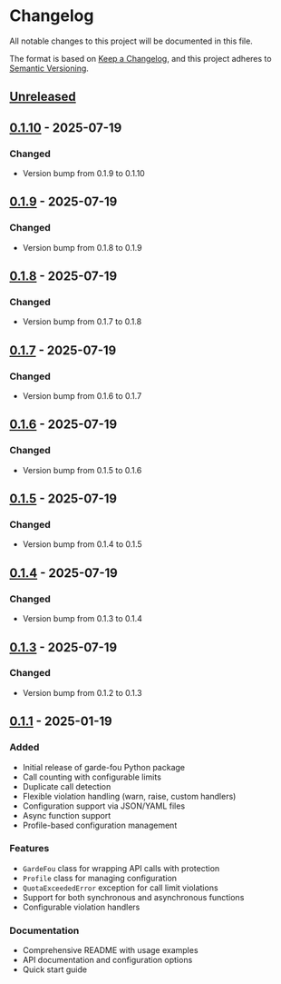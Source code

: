 # Changelog

All notable changes to this project will be documented in this file.

The format is based on [Keep a Changelog](https://keepachangelog.com/en/1.0.0/),
and this project adheres to [Semantic Versioning](https://semver.org/spec/v2.0.0.html).

## [Unreleased]

## [0.1.10] - 2025-07-19

### Changed
- Version bump from 0.1.9 to 0.1.10


## [0.1.9] - 2025-07-19

### Changed
- Version bump from 0.1.8 to 0.1.9


## [0.1.8] - 2025-07-19

### Changed
- Version bump from 0.1.7 to 0.1.8


## [0.1.7] - 2025-07-19

### Changed
- Version bump from 0.1.6 to 0.1.7


## [0.1.6] - 2025-07-19

### Changed
- Version bump from 0.1.5 to 0.1.6


## [0.1.5] - 2025-07-19

### Changed
- Version bump from 0.1.4 to 0.1.5


## [0.1.4] - 2025-07-19

### Changed
- Version bump from 0.1.3 to 0.1.4


## [0.1.3] - 2025-07-19

### Changed
- Version bump from 0.1.2 to 0.1.3


## [0.1.1] - 2025-01-19

### Added
- Initial release of garde-fou Python package
- Call counting with configurable limits
- Duplicate call detection
- Flexible violation handling (warn, raise, custom handlers)
- Configuration support via JSON/YAML files
- Async function support
- Profile-based configuration management

### Features
- `GardeFou` class for wrapping API calls with protection
- `Profile` class for managing configuration
- `QuotaExceededError` exception for call limit violations
- Support for both synchronous and asynchronous functions
- Configurable violation handlers

### Documentation
- Comprehensive README with usage examples
- API documentation and configuration options
- Quick start guide

[Unreleased]: https://github.com/rfievet/garde-fou/compare/v0.1.10...HEAD
[0.1.10]: https://github.com/rfievet/garde-fou/releases/tag/v0.1.10
[0.1.9]: https://github.com/rfievet/garde-fou/releases/tag/v0.1.9
[0.1.8]: https://github.com/rfievet/garde-fou/releases/tag/v0.1.8
[0.1.7]: https://github.com/rfievet/garde-fou/releases/tag/v0.1.7
[0.1.6]: https://github.com/rfievet/garde-fou/releases/tag/v0.1.6
[0.1.5]: https://github.com/rfievet/garde-fou/releases/tag/v0.1.5
[0.1.4]: https://github.com/rfievet/garde-fou/releases/tag/v0.1.4
[0.1.3]: https://github.com/rfievet/garde-fou/releases/tag/v0.1.3
[0.1.1]: https://github.com/rfievet/garde-fou/releases/tag/v0.1.1